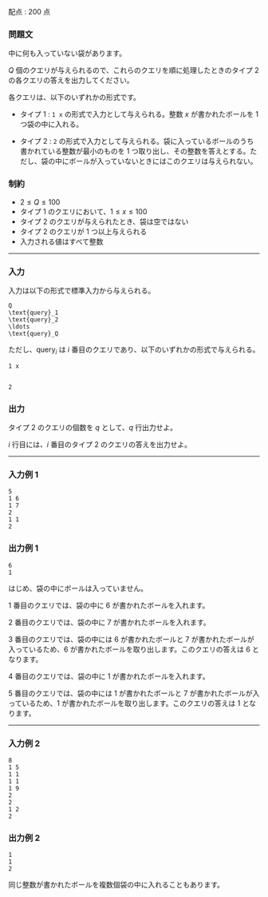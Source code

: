 配点 : $200$ 点

### 問題文

中に何も入っていない袋があります。

$Q$ 個のクエリが与えられるので、これらのクエリを順に処理したときのタイプ $2$ の各クエリの答えを出力してください。

各クエリは、以下のいずれかの形式です。

  * タイプ $1$ : `1 x` の形式で入力として与えられる。整数 $x$ が書かれたボールを $1$ つ袋の中に入れる。

  * タイプ $2$ : `2` の形式で入力として与えられる。袋に入っているボールのうち書かれている整数が最小のものを $1$ つ取り出し、その整数を答えとする。ただし、袋の中にボールが入っていないときにはこのクエリは与えられない。




### 制約

  * $2 \leq Q \leq 100$
  * タイプ $1$ のクエリにおいて、$1 \leq x \leq 100$
  * タイプ $2$ のクエリが与えられたとき、袋は空ではない
  * タイプ $2$ のクエリが $1$ つ以上与えられる
  * 入力される値はすべて整数



* * *

### 入力

入力は以下の形式で標準入力から与えられる。
    
    
    Q 
    \text{query}_1
    \text{query}_2
    \ldots
    \text{query}_Q

ただし、$\text{query}_i$ は $i$ 番目のクエリであり、以下のいずれかの形式で与えられる。
    
    
    1 x
    
    
    2

### 出力

タイプ $2$ のクエリの個数を $q$ として、$q$ 行出力せよ。

$i$ 行目には、$i$ 番目のタイプ $2$ のクエリの答えを出力せよ。

* * *

### 入力例 1
    
    
    5
    1 6
    1 7
    2
    1 1
    2

### 出力例 1
    
    
    6
    1

はじめ、袋の中にボールは入っていません。

$1$ 番目のクエリでは、袋の中に $6$ が書かれたボールを入れます。

$2$ 番目のクエリでは、袋の中に $7$ が書かれたボールを入れます。

$3$ 番目のクエリでは、袋の中には $6$ が書かれたボールと $7$ が書かれたボールが入っているため、$6$ が書かれたボールを取り出します。このクエリの答えは $6$ となります。

$4$ 番目のクエリでは、袋の中に $1$ が書かれたボールを入れます。

$5$ 番目のクエリでは、袋の中には $1$ が書かれたボールと $7$ が書かれたボールが入っているため、$1$ が書かれたボールを取り出します。このクエリの答えは $1$ となります。

* * *

### 入力例 2
    
    
    8
    1 5
    1 1
    1 1
    1 9
    2
    2
    1 2
    2

### 出力例 2
    
    
    1
    1
    2

同じ整数が書かれたボールを複数個袋の中に入れることもあります。